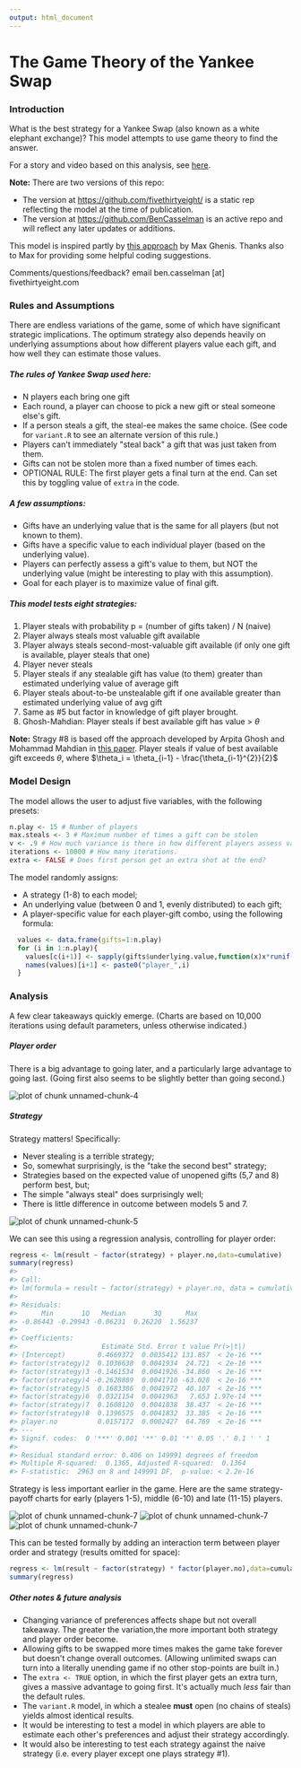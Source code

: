 ```yaml
---
output: html_document
---
```

<!-- README.md is generated from README.Rmd. Please edit that file -->



# The Game Theory of the Yankee Swap

### Introduction
What is the best strategy for a Yankee Swap (also known as a white elephant exchange)? This model attempts to use game theory to find the answer.

For a story and video based on this analysis, see [here](http://fivethirtyeight.com).

**Note:** There are two versions of this repo:

- The version at <https://github.com/fivethirtyeight/> is a static rep reflecting the model at the time of publication.
- The version at <https://github.com/BenCasselman> is an active repo and will reflect any later updates or additions.

This model is inspired partly by [this approach](https://github.com/analyzestuff/posts/blob/master/white_elephant/white_elephant.R) by Max Ghenis. Thanks also to Max for providing some helpful coding suggestions.

Comments/questions/feedback? email ben.casselman [at] fivethirtyeight.com

### Rules and Assumptions
There are endless variations of the game, some of which have significant strategic implications. The optimum strategy also depends heavily on underlying assumptions about how different players value each gift, and how well they can estimate those values.

##### The rules of Yankee Swap used here:
- N players each bring one gift
- Each round, a player can choose to pick a new gift or steal someone else's gift.
- If a person steals a gift, the steal-ee makes the same choice. (See code for `variant.R` to see an alternate version of this rule.)
- Players can't immediately "steal back" a gift that was just taken from them.
- Gifts can not be stolen more than a fixed number of times each.
- OPTIONAL RULE: The first player gets a final turn at the end. Can set this by toggling value of `extra` in the code.

##### A few assumptions:
- Gifts have an underlying value that is the same for all players (but not known to them).
- Gifts have a specific value to each individual player (based on the underlying value).
- Players can perfectly assess a gift's value to them, but NOT the underlying value (might be interesting to play with this assumption).
- Goal for each player is to maximize value of final gift.

##### This model tests eight strategies:
1. Player steals with probability p = (number of gifts taken) / N (naive)
2. Player always steals most valuable gift available
3. Player always steals second-most-valuable gift available (if only one gift is available, player steals that one)
4. Player never steals
5. Player steals if any stealable gift has value (to them) greater than estimated underlying value of average gift
6. Player steals about-to-be unstealable gift if one available greater than estimated underlying value of avg gift
7. Same as #5 but factor in knowledge of gift player brought.
8. Ghosh-Mahdian: Player steals if best available gift has value > $\theta$

**Note:** Stragy #8 is based off the approach developed by Arpita Ghosh and Mohammad Mahdian in [this paper](http://www.arpitaghosh.com/papers/gift1.pdf). 
Player steals if value of best available gift exceeds $\theta$, where $\theta_i =  \theta_{i-1} - \frac{\theta_{i-1}^{2}}{2}$ 

### Model Design
The model allows the user to adjust five variables, with the following presets:


```r
n.play <- 15 # Number of players
max.steals <- 3 # Maximum number of times a gift can be stolen
v <- .9 # How much variance is there in how different players assess value of gifts?
iterations <- 10000 # How many iterations.
extra <- FALSE # Does first person get an extra shot at the end?
```

The model randomly assigns:

- A strategy (1-8) to each model;
- An underlying value (between 0 and 1, evenly distributed) to each gift;
- A player-specific value for each player-gift combo, using the following formula:

```r
  values <- data.frame(gifts=1:n.play)
  for (i in 1:n.play){
    values[c(i+1)] <- sapply(gifts$underlying.value,function(x)x*runif(1,min=1-v,max=1+v))
    names(values)[i+1] <- paste0("player_",i)
  }
```




### Analysis
A few clear takeaways quickly emerge. (Charts are based on 10,000 iterations using default parameters, unless otherwise indicated.)

##### Player order
There is a big advantage to going later, and a particularly large advantage to going last. (Going first also seems to be slightly better than going second.)

![plot of chunk unnamed-chunk-4](README-unnamed-chunk-4-1.png) 

##### Strategy
Strategy matters! Specifically:

- Never stealing is a terrible strategy;
- So, somewhat surprisingly, is the "take the second best" strategy;
- Strategies based on the expected value of unopened gifts (5,7 and 8) perform best, but;
- The simple "always steal" does surprisingly well;
- There is little difference in outcome between models 5 and 7.

![plot of chunk unnamed-chunk-5](README-unnamed-chunk-5-1.png) 

We can see this using a regression analysis, controlling for player order:

```r
regress <- lm(result ~ factor(strategy) + player.no,data=cumulative)
summary(regress)
#> 
#> Call:
#> lm(formula = result ~ factor(strategy) + player.no, data = cumulative)
#> 
#> Residuals:
#>      Min       1Q   Median       3Q      Max 
#> -0.86443 -0.29943 -0.06231  0.26220  1.56237 
#> 
#> Coefficients:
#>                     Estimate Std. Error t value Pr(>|t|)    
#> (Intercept)        0.4669372  0.0035412 131.857  < 2e-16 ***
#> factor(strategy)2  0.1036638  0.0041934  24.721  < 2e-16 ***
#> factor(strategy)3 -0.1461534  0.0041926 -34.860  < 2e-16 ***
#> factor(strategy)4 -0.2628889  0.0041710 -63.028  < 2e-16 ***
#> factor(strategy)5  0.1683386  0.0041972  40.107  < 2e-16 ***
#> factor(strategy)6  0.0321154  0.0041963   7.653 1.97e-14 ***
#> factor(strategy)7  0.1608120  0.0041838  38.437  < 2e-16 ***
#> factor(strategy)8  0.1396575  0.0041832  33.385  < 2e-16 ***
#> player.no          0.0157172  0.0002427  64.769  < 2e-16 ***
#> ---
#> Signif. codes:  0 '***' 0.001 '**' 0.01 '*' 0.05 '.' 0.1 ' ' 1
#> 
#> Residual standard error: 0.406 on 149991 degrees of freedom
#> Multiple R-squared:  0.1365,	Adjusted R-squared:  0.1364 
#> F-statistic:  2963 on 8 and 149991 DF,  p-value: < 2.2e-16
```

Strategy is less important earlier in the game. Here are the same strategy-payoff charts for early (players 1-5), middle (6-10) and late (11-15) players.

![plot of chunk unnamed-chunk-7](README-unnamed-chunk-7-1.png) ![plot of chunk unnamed-chunk-7](README-unnamed-chunk-7-2.png) ![plot of chunk unnamed-chunk-7](README-unnamed-chunk-7-3.png) 

This can be tested formally by adding an interaction term between player order and strategy (results omitted for space):

```r
regress <- lm(result ~ factor(strategy) * factor(player.no),data=cumulative)
summary(regress)
```

##### Other notes & future analysis
- Changing variance of preferences affects shape but not overall takeaway. The greater the variation,the more important both strategy and player order become.
- Allowing gifts to be swapped more times makes the game take forever but doesn't change overall outcomes. (Allowing unlimited swaps can turn into a literally unending game if no other stop-points are built in.)
- The `extra <- TRUE` option, in which the first player gets an extra turn, gives a massive advantage to going first. It's actually much *less* fair than the default rules.
- The `variant.R` model, in which a stealee **must** open (no chains of steals) yields almost identical results.
- It would be interesting to test a model in which players are able to estimate each other's preferences and adjust their strategy accordingly.
- It would also be interesting to test each strategy against the naive strategy (i.e. every player except one plays strategy #1).
